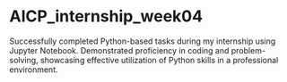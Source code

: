 # AICP_internship_week04
Successfully completed Python-based tasks during my internship using Jupyter Notebook. Demonstrated proficiency in coding and problem-solving, showcasing effective utilization of Python skills in a professional environment.
